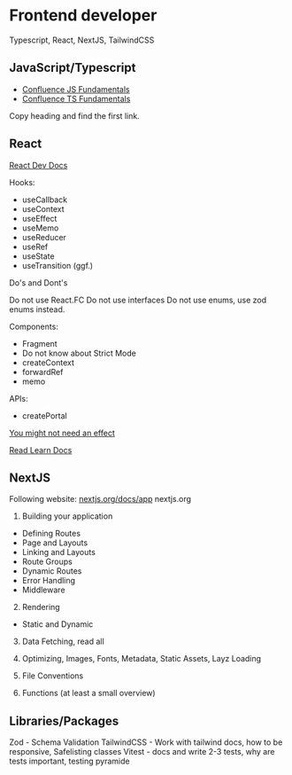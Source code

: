 # Frontend developer

Typescript, React, NextJS, TailwindCSS

## JavaScript/Typescript

* [Confluence JS Fundamentals](https://titanom.atlassian.net/wiki/spaces/ED/pages/1001947170/JavaScript+Fundamentals)
* [Confluence TS Fundamentals](https://titanom.atlassian.net/wiki/spaces/ED/pages/972718133/Introduction)

Copy heading and find the first link.

## React 

[React Dev Docs](https://react.dev/references/react)

Hooks:
* useCallback
* useContext
* useEffect
* useMemo
* useReducer
* useRef
* useState
* useTransition (ggf.)

Do's and Dont's

Do not use React.FC
Do not use interfaces
Do not use enums, use zod enums instead.

Components:
* Fragment
* Do not know about Strict Mode
* createContext
* forwardRef
* memo

APIs:
* createPortal

[You might not need an effect](react.dev/learn/you-might-not-need-and-effect)

[Read Learn Docs](react.dev/learn)

## NextJS

Following website: [nextjs.org/docs/app](https://nextjs.org/docs/app)
nextjs.org

1. Building your application
* Defining Routes
* Page and Layouts
* Linking and Layouts
* Route Groups
* Dynamic Routes
* Error Handling
* Middleware

2. Rendering
* Static and Dynamic

3. Data Fetching, read all

4. Optimizing, Images, Fonts, Metadata, Static Assets, Layz Loading

5. File Conventions

6. Functions (at least a small overview)

## Libraries/Packages

Zod - Schema Validation
TailwindCSS - Work with tailwind docs, how to be responsive, Safelisting classes
Vitest - docs and write 2-3 tests, why are tests important, testing pyramide

